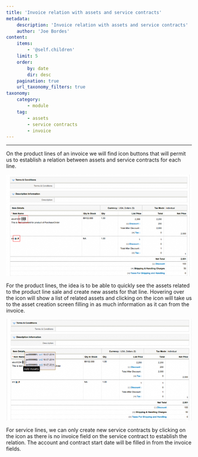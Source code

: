```yaml
---
title: 'Invoice relation with assets and service contracts'
metadata:
    description: 'Invoice relation with assets and service contracts'
    author: 'Joe Bordes'
content:
    items:
        - '@self.children'
    limit: 5
    order:
        by: date
        dir: desc
    pagination: true
    url_taxonomy_filters: true
taxonomy:
    category:
        - module
    tag:
        - assets
        - service contracts
        - invoice
---
```

---
On the product lines of an invoice we will find icon buttons that will
permit us to establish a relation between assets and service contracts
for each line.

![](invoiceasset01.png?width=100%)

For the product lines, the idea is to be able to quickly see the assets
related to the product line sale and create new assets for that line.
Hovering over the icon will show a list of related assets and clicking
on the icon will take us to the asset creation screen filling in as much
information as it can from the invoice.

![](invoiceasset02.png?width=100%)

For service lines, we can only create new service contracts by clicking
on the icon as there is no invoice field on the service contract to
establish the relation. The account and contract start date will be
filled in from the invoice fields.
